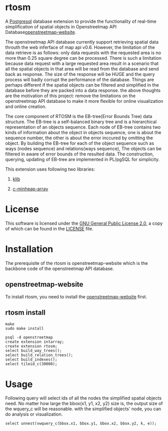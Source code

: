 # rtosm

A [Postgresql](https://github.com/postgres/postgres) database extension to provide the functionality of real-time simplification of spatial objects in Openstreetmap API Database[openstreetmap-website](https://github.com/openstreetmap/openstreetmap-website).

The openstreetmap API database currently support retrieving spatial data throuth the web inferface of map api v0.6. However, the limitation of the data retrieve is as follows: only data requests with the requested area is no more than 0.25 square degree can be processed. There is such a limitation because data request with a large requested area result in a scenario that all the spatial objects in that area will be read from the database and send back as response. The size of the response will be HUGE and the query process will badly corrupt the performance of the database. Things are perhaps different if the spatial objects can be filtered and simplified in the database before they are packed into a data response. the above thoughts are the motivation of this project: remove the limitations on the openstreetmap API database to make it more flexible for online visualization and online creation.

The core component of RTOSM is the EB-tree(Error Bounds Tree) data structure. The EB-tree is a self-balanced binary tree and is a hierarchical representation of an objects sequence. Each node of EB-tree contains two kinds of information about the object in objects sequence, one is about the sequence number, the other is about the error inccured by omitting the object. 
By building the EB-tree for each of the object sequence such as ways (nodes sequence) and relations(ways sequence), The objects can be filtered in aware of error bounds of the resulted data. The construction, querying, updating of EB-tree are implemented in PL/pgSQL for simplicity.

This extension uses following two libraries:


1. [klib](https://github.com/attractivechaos/klib)

2. [c-minheap-array](https://github.com/armon/c-minheap-array)

# License

This software is licensed under the [GNU General Public License 2.0](http://www.gnu.org/licenses/old-licenses/gpl-2.0.txt),
a copy of which can be found in the [LICENSE](LICENSE) file.

# Installation

The prerequisite of the rtosm is openstreetmap-website which is the backbone code of the openstreetmap API database.

## openstreetmap-website

To install rtosm, you need to install the [openstreetmap-website](https://github.com/openstreetmap/openstreetmap-website) first.

## rtosm install
```
make
sudo make install

psql -d openstreetmap
create extension intarray;
create extension rtosm;
select build_way_trees();
select build_relation_trees();
select build_indexes();
select tileid_c(30000);
```
# Usage

Following query will select ids of all the nodes the simplified spatial objects need. No matter how large the bbox(x1, y1, x2, y2) size is, the output size of the wquery_c will be reasonable. with the simplified objects' node, you can do analysis or visualization. 
```
select unnest(vwquery_c(bbox.x1, bbox.y1, bbox.x2, bbox.y2, k, e));
```

